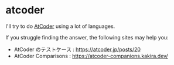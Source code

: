 # atcoder

I'll try to do [AtCoder](https://atcoder.jp/home) using a lot of languages.

If you struggle finding the answer, the following sites may help you:

- AtCoder のテストケース : https://atcoder.jp/posts/20
- AtCoder Comparisons : https://atcoder-companions.kakira.dev/
